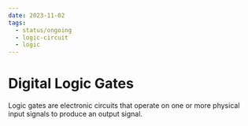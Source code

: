 ```yaml
---
date: 2023-11-02
tags:
  - status/ongoing
  - logic-circuit
  - logic
---
```


# Digital Logic Gates

Logic gates are electronic circuits that operate on one or more physical input signals to produce an output signal.
